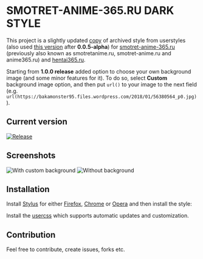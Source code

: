 # SMOTRET-ANIME-365.RU DARK STYLE

This project is a slightly updated [copy](https://userstyles.org/styles/135779/dark-style-anime-365) of archived style from userstyles (also used [this version](https://userstyles.org/styles/172140/365-dark-theme) after **0.0.5-alpha**) for [smotret-anime-365.ru](https://smotret-anime-365.ru/) (previously also known as smotretanime.ru, smotret-anime.ru and anime365.ru) and [hentai365.ru](https://hentai365.ru/).

Starting from **1.0.0 release** added option to choose your own background image (and some minor features for it). To do so, select **Custom** background image option, and then put `url()` to your image to the next field (e.g. `url(https://bakamonster95.files.wordpress.com/2018/01/56380564_p0.jpg)`).

## Current version

[![Release](https://img.shields.io/github/release/Gigas002/smotret-anime-dark-style.svg)](https://github.com/Gigas002/smotret-anime-dark-style/releases/latest)

## Screenshots

![With custom background](Screenshots/WithBackground.png)
![Without background](Screenshots/WithoutBackground.png)

## Installation

Install [Stylus](https://add0n.com/stylus.html) for either [Firefox](https://addons.mozilla.org/en-US/firefox/addon/styl-us/), [Chrome](https://chrome.google.com/webstore/detail/stylus/clngdbkpkpeebahjckkjfobafhncgmne) or [Opera](https://addons.opera.com/en-gb/extensions/details/stylus/) and then install the style:

Install the [usercss](https://raw.githubusercontent.com/Gigas002/smotret-anime-dark-style/master/smotretanime-dark.user.css) which supports automatic updates and customization.

## Contribution

Feel free to contribute, create issues, forks etc.

